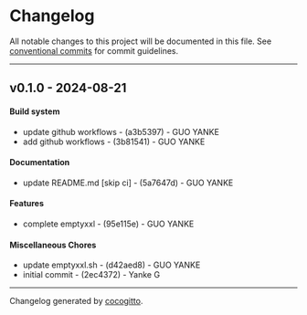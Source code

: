 # Changelog
All notable changes to this project will be documented in this file. See [conventional commits](https://www.conventionalcommits.org/) for commit guidelines.

- - -
## v0.1.0 - 2024-08-21
#### Build system
- update github workflows - (a3b5397) - GUO YANKE
- add github workflows - (3b81541) - GUO YANKE
#### Documentation
- update README.md [skip ci] - (5a7647d) - GUO YANKE
#### Features
- complete emptyxxl - (95e115e) - GUO YANKE
#### Miscellaneous Chores
- update emptyxxl.sh - (d42aed8) - GUO YANKE
- initial commit - (2ec4372) - Yanke G

- - -

Changelog generated by [cocogitto](https://github.com/cocogitto/cocogitto).